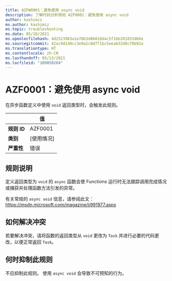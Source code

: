 ```yaml
---
title: AZFW0001：避免使用 async void
description: 了解代码分析规则 AZF0001：避免使用 async void
author: kashimiz
ms.author: kashimiz
ms.topic: troubleshooting
ms.date: 05/10/2021
ms.openlocfilehash: 4d2523983a1e78b3d86018dac5f1bb201833d66e
ms.sourcegitcommit: 42ac9d148cc3e9a1c0d771bc5eea632d8c70b92a
ms.translationtype: HT
ms.contentlocale: zh-CN
ms.lasthandoff: 05/13/2021
ms.locfileid: "109850204"
---
```

# <a name="azf0001-avoid-async-void"></a>AZF0001：避免使用 async void

在异步函数定义中使用 `void` 返回类型时，会触发此规则。

| | 值 |
|-|-|
| **规则 ID** |AZF0001|
| **类别** |[使用情况]|
| **严重性** |错误|

## <a name="rule-description"></a>规则说明

定义返回类型为 `void` 的 `async` 函数会使 Functions 运行时无法跟踪调用完成情况或捕获并处理函数方法引发的异常。

有关常规的 `async void` 信息，请参阅此文： https://msdn.microsoft.com/magazine/jj991977.aspx

## <a name="how-to-fix-violations"></a>如何解决冲突

若要解决冲突，请将函数的返回类型从 `void` 更改为 `Task` 并进行必要的代码更改，以便正常返回 `Task`。

## <a name="when-to-suppress-the-rule"></a>何时抑制此规则

不应抑制此规则。 使用 `async void` 会导致不可预知的行为。
